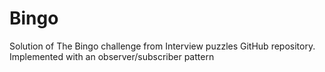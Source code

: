 # Bingo
Solution of The Bingo challenge from Interview puzzles GitHub repository. Implemented with an observer/subscriber pattern
